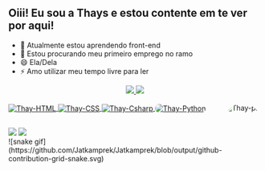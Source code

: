## Oiii! Eu sou a Thays e estou contente em te ver por aqui!

<!--
**Jatkamprek/Jatkamprek** is a ✨ _special_ ✨ repository because its `README.md` (this file) appears on your GitHub profile.

Here are some ideas to get you started: 
-->

- 🌱 Atualmente estou aprendendo front-end
- 🤔 Estou procurando meu primeiro emprego no ramo
- 😄 Ela/Dela
- ⚡ Amo utilizar meu tempo livre para ler

<div align="center">
  <a href="https://github.com/Jatkamprek">
  <img height="130em" src="https://github-readme-stats.vercel.app/api?username=Jatkamprek&show_icons=true&theme=dark&include_all_commits=true&count_private=true"/>
  <img height="130em" src="https://github-readme-stats.vercel.app/api/top-langs/?username=Jatkamprek&layout=compact&langs_count=7&theme=dark"/>
</div>

<div style="display: inline_block"><br>
  <img align="center" alt="Thay-HTML" height="30" width="40" src="https://cdn.jsdelivr.net/gh/devicons/devicon/icons/html5/html5-original.svg" />
  <img align="center" alt="Thay-CSS" height="30" width="40" src="https://cdn.jsdelivr.net/gh/devicons/devicon/icons/css3/css3-original.svg" />
  <img align="center" alt="Thay-Csharp" height="30" width="40" src="https://cdn.jsdelivr.net/gh/devicons/devicon/icons/csharp/csharp-original.svg" />
  <img align="center" alt="Thay-Python" height="30" width="40" style="border-radius:50px;" src="https://cdn.jsdelivr.net/gh/devicons/devicon/icons/python/python-original.svg" />
  <a href="https://picasion.com/"><img align="right" style="border-radius:50px;" src="https://i.picasion.com/pic92/33239b93b36b1cdc1897f3a598d2c583.gif" height="150"  alt="Thay-pic" /></a><br/>
</div>
  
  ##
<div>
  <a href="https://www.instagram.com/jatkamprek" target="_blank"><img src="https://img.shields.io/badge/-Instagram-%23E4405F?style=for-the-badge&logo=instagram&logoColor=white" target="_blank"></a>
 	<a href="https://www.linkedin.com/in/thays-henriques-dos-santos-88570b1b5/" target="_blank"><img src="https://img.shields.io/badge/-LinkedIn-%230077B5?style=for-the-badge&logo=linkedin&logoColor=white" target="_blank"></a> 
</div>

<div>
  ![snake gif](https://github.com/Jatkamprek/Jatkamprek/blob/output/github-contribution-grid-snake.svg)
<div/>
  
